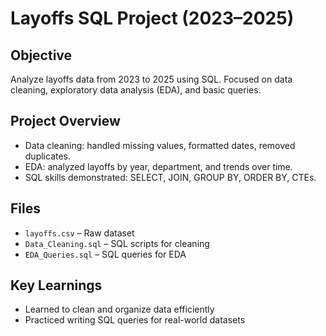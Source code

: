 # Layoffs SQL Project (2023–2025)

## Objective
Analyze layoffs data from 2023 to 2025 using SQL. Focused on data cleaning, exploratory data analysis (EDA), and basic queries.

## Project Overview
- Data cleaning: handled missing values, formatted dates, removed duplicates.
- EDA: analyzed layoffs by year, department, and trends over time.
- SQL skills demonstrated: SELECT, JOIN, GROUP BY, ORDER BY, CTEs.

## Files
- `layoffs.csv` – Raw dataset
- `Data_Cleaning.sql` – SQL scripts for cleaning
- `EDA_Queries.sql` – SQL queries for EDA

## Key Learnings
- Learned to clean and organize data efficiently
- Practiced writing SQL queries for real-world datasets
